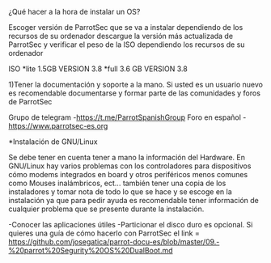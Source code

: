 ¿Qué hacer a la hora de instalar un OS?

Escoger versión de ParrotSec que se va a instalar dependiendo de los recursos de su ordenador descargue la versión más actualizada de ParrotSec y verificar el peso de la ISO dependiendo los recursos de su ordenador

ISO
*lite 1.5GB VERSION 3.8
*full 3.6 GB VERSION 3.8

1)Tener la documentación y soporte a la mano. Si usted es un usuario nuevo es recomendable documentarse y formar parte de
las comunidades y foros de ParrotSec 
 
Grupo de telegram 
-https://t.me/ParrotSpanishGroup
Foro en español
-https://www.parrotsec-es.org


*Instalación de GNU/Linux

Se debe tener en cuenta tener a mano la información del Hardware.
En GNU/Linux hay varios problemas con los controladores para dispositivos
cómo modems integrados en board y otros periféricos menos comunes
como Mouses inalámbricos, ect... 
también tener una copia de los instaladores y tomar nota de todo lo que se hace y se escoge en la instalación ya que para pedir ayuda es recomendable tener información de cualquier problema que se presente durante la instalación.

-Conocer las aplicaciones útiles
-Particionar el disco duro es opcional. Si quieres una guía de cómo hacerlo con ParrotSec el link =  https://github.com/josegatica/parrot-docu-es/blob/master/09.-%20parrot%20Segurity%20OS%20DualBoot.md



